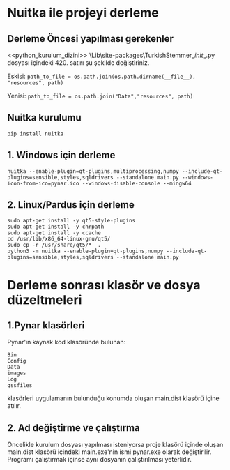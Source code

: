 # Nuitka ile projeyi derleme

## Derleme Öncesi yapılması gerekenler ##
<<python_kurulum_dizini>> \Lib\site-packages\TurkishStemmer\__init__.py  dosyası içindeki 420. satırı şu şekilde değiştiriniz.

Eskisi: ``` path_to_file = os.path.join(os.path.dirname(__file__), "resources", path) ```

Yenisi: ``` path_to_file = os.path.join("Data","resources", path) ```

## Nuitka kurulumu ##
```
pip install nuitka
```
## 1. Windows için derleme
```
nuitka --enable-plugin=qt-plugins,multiprocessing,numpy --include-qt-plugins=sensible,styles,sqldrivers --standalone main.py --windows-icon-from-ico=pynar.ico --windows-disable-console --mingw64
```


## 2. Linux/Pardus için derleme
```
sudo apt-get install -y qt5-style-plugins
sudo apt-get install -y chrpath
sudo apt-get install -y ccache
cd /usr/lib/x86_64-linux-gnu/qt5/
sudo cp -r /usr/share/qt5/*  .
python3 -m nuitka --enable-plugin=qt-plugins,numpy --include-qt-plugins=sensible,styles,sqldrivers --standalone main.py
```

# Derleme sonrası klasör ve dosya düzeltmeleri
## 1.Pynar klasörleri
Pynar'ın kaynak kod klasöründe bulunan:
```
Bin
Config
Data
images
Log
qssfiles
```
klasörleri uygulamanın bulunduğu konumda oluşan main.dist klasörü içine atılır.

## 2. Ad değiştirme ve çalıştırma

Öncelikle kurulum dosyası yapılması isteniyorsa proje klasörü içinde oluşan main.dist klasörü içindeki main.exe'nin ismi pynar.exe olarak değiştirilir. Programı çalıştırmak içinse aynı dosyanın çalıştırılması yeterlidir.
